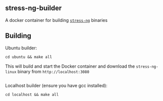## stress-ng-builder 

A docker container for building [`stress-ng`](https://github.com/ColinIanKing/stress-ng) binaries 

## Building 

Ubuntu builder:
```
cd ubuntu && make all
```
This will build and start the Docker container and download the `stress-ng-linux` 
binary from `http://localhost:3080`

```
```
Localhost builder (ensure you have gcc installed):
```
cd localhost && make all
```